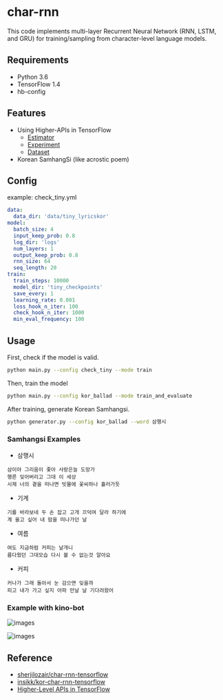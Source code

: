 # char-rnn

This code implements multi-layer Recurrent Neural Network (RNN, LSTM, and GRU) for training/sampling from character-level language models.

## Requirements

- Python 3.6
- TensorFlow 1.4
- hb-config

## Features

- Using Higher-APIs in TensorFlow
	- [Estimator](https://www.tensorflow.org/api_docs/python/tf/estimator/Estimator)
	- [Experiment](https://www.tensorflow.org/api_docs/python/tf/contrib/learn/Experiment)
	- [Dataset](https://www.tensorflow.org/api_docs/python/tf/contrib/data/Dataset)
- Korean SamhangSi (like acrostic poem)

## Config

example: check_tiny.yml

```yml
data:
  data_dir: 'data/tiny_lyricskor'
model:
  batch_size: 4
  input_keep_prob: 0.8
  log_dir: 'logs'
  num_layers: 1
  output_keep_prob: 0.8
  rnn_size: 64
  seq_length: 20
train:
  train_steps: 10000
  model_dir: 'tiny_checkpoints'
  save_every: 1
  learning_rate: 0.001
  loss_hook_n_iter: 100
  check_hook_n_iter: 1000
  min_eval_frequency: 100
```

## Usage

First, check if the model is valid. 

```bash
python main.py --config check_tiny --mode train
```

Then, train the model

```bash
python main.py --config kor_ballad --mode train_and_evaluate
```


After training, generate Korean Samhangsi.

```bash
python generator.py --config kor_ballad --word 삼행시
```


### Samhangsi Examples

- 삼행시

```
삼이야 그리움이 좇아 사랑은늘 도망가
행른 잊어버리고 그대 이 세상
시제 너의 곁을 떠나면 빗물에 꽃씨하나 흘러가듯
```

- 기계

```
기를 바라보네 두 손 잡고 고개 끄덕여 달라 하기에
계 울고 싶어 내 맘을 떠나가던 날
```

- 여름

```
여도 지금하럼 커피는 날개니
름다웠던 그대모습 다시 볼 수 없는것 알아요
```

- 커피

```
커나가 그래 돌아서 눈 감으면 잊을까
피고 내가 가고 싶지 아파 만날 날 기다려왔어
```

### Example with kino-bot

![images](images/kino-samhangsi-example1.png)

![images](images/kino-samhangsi-example2.png)


## Reference

- [sherjilozair/char-rnn-tensorflow](https://github.com/sherjilozair/char-rnn-tensorflow)
- [insikk/kor-char-rnn-tensorflow](https://github.com/insikk/kor-char-rnn-tensorflow)
- [Higher-Level APIs in TensorFlow](https://medium.com/onfido-tech/higher-level-apis-in-tensorflow-67bfb602e6c0)
